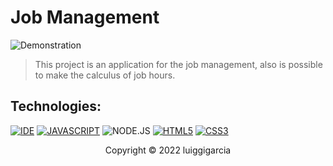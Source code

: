 # Job Management

<img src="https://github.com/luiggigarcia/job-management/blob/main/public/images/demo.png" alt="Demonstration">

> This project is an application for the job management, also is possible to make the calculus of job hours.



## Technologies:

[![IDE](https://img.shields.io/badge/Visual_studio_code-0078D4?style=for-the-badge&logo=visual%20studio%20code&logoColor=white)](https://code.visualstudio.com/)
[![JAVASCRIPT](https://img.shields.io/badge/JavaScript-F7DF1E?style=for-the-badge&logo=javascript&logoColor=black)](https://developer.mozilla.org/pt-BR/docs/Web/JavaScript)
![NODE.JS](https://img.shields.io/badge/Node.js-43853D?style=for-the-badge&logo=node.js&logoColor=white)
[![HTML5](https://img.shields.io/badge/HTML5-E34F26?style=for-the-badge&logo=html5&logoColor=white)](https://developer.mozilla.org/pt-BR/docs/Web/HTML)
[![CSS3](https://img.shields.io/badge/CSS3-1572B6?style=for-the-badge&logo=css3&logoColor=white)](https://developer.mozilla.org/pt-BR/docs/Web/CSS)


<p align="center">Copyright © 2022 luiggigarcia</p>
